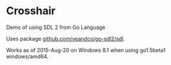 # Crosshair
Demo of using SDL 2 from Go Language

Uses package [github.com/veandco/go-sdl2/sdl](https://github.com/veandco/go-sdl2).

Works as of 2015-Aug-20 on Windows 8.1 when using go1.5beta1 windows/amd64.
